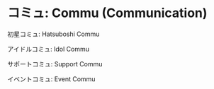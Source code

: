 # コミュ: Commu (Communication)
初星コミュ: Hatsuboshi Commu

アイドルコミュ: Idol Commu

サポートコミュ: Support Commu

イベントコミュ: Event Commu